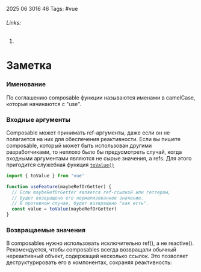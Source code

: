 2025 06 3016 46
Tags: #vue 
###### Links: 
1) 
# Заметка
### Именование
По соглашению composable функции называются именами в camelCase, которые начинаются с "use".
### Входные аргументы
Composable может принимать ref-аргументы, даже если он не полагается на них для обеспечения реактивности. Если вы пишете composable, который может быть использован другими разработчиками, то неплохо было бы предусмотреть случай, когда входными аргументами являются не сырые значения, а refs. Для этого пригодится служебная функция [`toValue()`](https://ru.vuejs.org/api/reactivity-utilities.html#tovalue)
```js
import { toValue } from 'vue'

function useFeature(maybeRefOrGetter) {
  // Если maybeRefOrGetter является ref-ссылкой или геттером,
  // будет возвращено его нормализованное значение.
  // В противном случае, будет возвращено "как есть".
  const value = toValue(maybeRefOrGetter)
}
```
### Возвращаемые значения
В composables нужно использовать исключительно ref(), а не reactive(). Рекомендуется, чтобы composables всегда возвращали обычный нереактивный объект, содержащий несколько ссылок. Это позволяет деструктурировать его в компонентах, сохраняя реактивность: